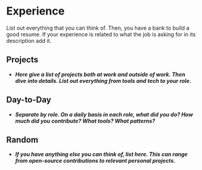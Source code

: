 # Experience
List out everything that you can think of. Then, you have a bank to build a good resume. If your experience is related to what the
job is asking for in its description add it. 

## Projects
- ***Here give a list of projects both at work and outside of work. Then dive into details. List out everything from tools and tech to your role.***

## Day-to-Day
- ***Separate by role. On a daily basis in each role, what did you do? How much did you contribute? What tools? What patterns?***

## Random
- ***If you have anything else you can think of, list here. This can range from open-source contributions to relevant personal projects.***